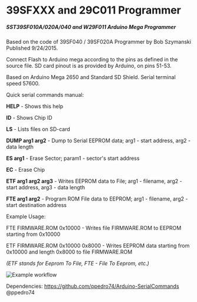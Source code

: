 #  39SFXXX and 29C011 Programmer
##### SST39SF010A/020A/040 and W29F011 Arduino Mega Programmer
Based on the code of 39SF040 / 39SF020A Programmer by Bob Szymanski Published 9/24/2015.

Connect Flash to Arduino mega according to the pins as defined in the source file. SD card pinout is as provided by Arduino, on pins 51-53.
 
Based on Arduino Mega 2650 and Standard SD Shield. Serial terminal speed 57600.

Quick serial commands manual:

**HELP**                - Shows this help

**ID**                  - Shows Chip ID

**LS**                  - Lists files on SD-card

**DUMP arg1 arg2**      - Dump to Serial EEPROM data; arg1 - start address, arg2 - data length

**ES arg1**             - Erase Sector; param1 - sector's start address

**EC**                  - Erase Chip

**ETF arg1 arg2 arg3**	- Writes EEPROM data to File; arg1 - filename, arg2 - start address, arg3 - data length

**FTE arg1 arg2**        - Program ROM File data to EEPROM; arg1 - filename, arg2 - start destination address

Example Usage: 

FTE FIRMWARE.ROM 0x10000          - Writes file FIRMWARE.ROM to EEPROM starting from 0x10000

ETF FIRMWARE.ROM 0x10000 0x8000   - Writes EEPROM data starting from 0x10000 and length 0x8000 to file FIRMWARE.ROM

*(ETF stands for Eeprom To File, FTE - File To Eeprom, etc.)*

![Example workflow](https://github.com/doctorandrey/39SF040_Programmer/blob/6d708868ea0c198c6b744fc6fe6072bf5909737e/EEPROM_Prg.png)

Dependencies: https://github.com/ppedro74/Arduino-SerialCommands @ppedro74
